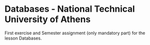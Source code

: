 # Databases - National Technical University of Athens
First exercise and Semester assignment (only mandatory part) for the lesson Databases.
